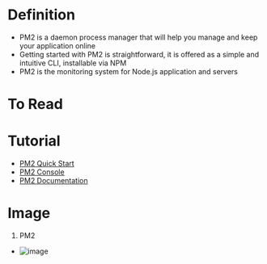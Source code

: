 # Definition
* PM2 is a daemon process manager that will help you manage and keep your application online
* Getting started with PM2 is straightforward, it is offered as a simple and intuitive CLI, installable via NPM
* PM2 is the monitoring system for Node.js application and servers

# To Read

# Tutorial
* [PM2 Quick Start](https://pm2.keymetrics.io/docs/usage/quick-start/)
* [PM2 Console](https://app.pm2.io/)
* [PM2 Documentation](https://pm2.io/docs/plus/overview/)

# Image
1. PM2
* ![image](https://user-images.githubusercontent.com/7721150/157173861-a6d93883-ef40-4013-a0d3-3e334cc6942d.png)


